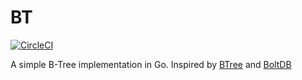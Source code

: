 # BT

[![CircleCI](https://circleci.com/gh/daicang/bt.svg?style=shield)](<https://circleci.com/gh/daicang/bt.svg?style=shield>)

A simple B-Tree implementation in Go. Inspired by [BTree](https://github.com/google/btree) and [BoltDB](https://github.com/boltdb/bolt)